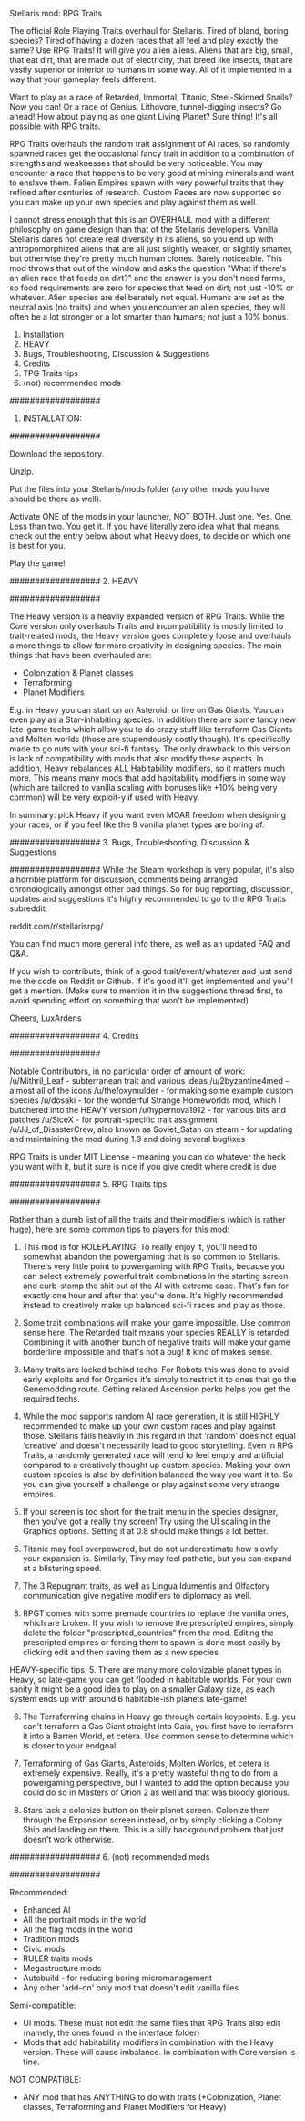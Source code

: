 Stellaris mod: RPG Traits

The official Role Playing Traits overhaul for Stellaris. Tired of bland, boring species? Tired of having a dozen races that all feel and play exactly the same? Use RPG Traits! It will give you alien aliens. Aliens that are big, small, that eat dirt, that are made out of electricity, that breed like insects, that are vastly superior or inferior to humans in some way. All of it implemented in a way that your gameplay feels different.

Want to play as a race of Retarded, Immortal, Titanic, Steel-Skinned Snails? Now you can! Or a race of Genius, Lithovore, tunnel-digging insects? Go ahead! How about playing as one giant Living Planet? Sure thing! It's all possible with RPG traits.

RPG Traits overhauls the random trait assignment of AI races, so randomly spawned races get the occasional fancy trait in addition to a combination of strengths and weaknesses that should be very noticeable. You may encounter a race that happens to be very good at mining minerals and want to enslave them. Fallen Empires spawn with very powerful traits that they refined after centuries of research. Custom Races are now supported so you can make up your own species and play against them as well.

I cannot stress enough that this is an OVERHAUL mod with a different philosophy on game design than that of the Stellaris developers. Vanilla Stellaris dares not create real diversity in its aliens, so you end up with antropomorphized aliens that are all just slightly weaker, or slightly smarter, but otherwise they're pretty much human clones. Barely noticeable. This mod throws that out of the window and asks the question "What if there's an alien race that feeds on dirt?" and the answer is you don't need farms, so food requirements are zero for species that feed on dirt; not just -10% or whatever. Alien species are deliberately not equal. Humans are set as the neutral axis (no traits) and when you encounter an alien species, they will often be a lot stronger or a lot smarter than humans; not just a 10% bonus.

1. Installation
2. HEAVY
3. Bugs, Troubleshooting, Discussion & Suggestions
4. Credits
5. TPG Traits tips
6. (not) recommended mods

##################
1. INSTALLATION:

##################

Download the repository.

Unzip.

Put the files into your Stellaris/mods folder (any other mods you have should be there as well).

Activate ONE of the mods in your launcher, NOT BOTH. Just one. Yes. One. Less than two. You get it. If you have literally zero idea what that means, check out the entry below about what Heavy does, to decide on which one is best for you.

Play the game!


##################
2. HEAVY

##################

The Heavy version is a heavily expanded version of RPG Traits. While the Core version only overhauls Traits and incompatibility is mostly limited to trait-related mods, the Heavy version goes completely loose and overhauls a more things to allow for more creativity in designing species. The main things that have been overhauled are:

- Colonization & Planet classes
- Terraforming
- Planet Modifiers

E.g. in Heavy you can start on an Asteroid, or live on Gas Giants. You can even play as a Star-inhabiting species. In addition there are some fancy new late-game techs which allow you to do crazy stuff like terraform Gas Giants and Molten worlds (those are stupendously costly though). It's specifically made to go nuts with your sci-fi fantasy. The only drawback to this version is lack of compatibility with mods that also modify these aspects. In addition, Heavy rebalances ALL Habitability modifiers, so it matters much more. This means many mods that add habitability modifiers in some way (which are tailored to vanilla scaling with bonuses like +10% being very common) will be very exploit-y if used with Heavy.

In summary: pick Heavy if you want even MOAR freedom when designing your races, or if you feel like the 9 vanilla planet types are boring af.

##################
3. Bugs, Troubleshooting, Discussion & Suggestions

##################
While the Steam workshop is very popular, it's also a horrible platform for discussion, comments being arranged chronologically amongst other bad things. So for bug reporting, discussion, updates and suggestions it's highly recommended to go to the RPG Traits subreddit:

reddit.com/r/stellarisrpg/

You can find much more general info there, as well as an updated FAQ and Q&A. 

If you wish to contribute, think of a good trait/event/whatever and just send me the code on Reddit or Github. If it's good it'll get implemented and you'll get a mention. (Make sure to mention it in the suggestions thread first, to avoid spending effort on something that won't be implemented)

Cheers, LuxArdens


##################
4. Credits

##################

Notable Contributors, in no particular order of amount of work: 
/u/Mithril_Leaf - subterranean trait and various ideas 
/u/2byzantine4med - almost all of the icons 
/u/thefoxymulder - for making some example custom species 
/u/dosaki - for the wonderful Strange Homeworlds mod, which I butchered into the HEAVY version 
/u/hypernova1912 - for various bits and patches 
/u/SiceX - for portrait-specific trait assignment
/u/JJ_of_DisasterCrew, also known as Soviet_Satan on steam - for updating and maintaining the mod during 1.9 and doing several bugfixes


RPG Traits is under MIT License - meaning you can do whatever the heck you want with it, but it sure is nice if you give credit where credit is due

##################
5. RPG Traits tips

##################

Rather than a dumb list of all the traits and their modifiers (which is rather huge), here are some common tips to players for this mod:


1. This mod is for ROLEPLAYING. To really enjoy it, you'll need to somewhat abandon the powergaming that is so common to Stellaris. There's very little point to powergaming with RPG Traits, because you can select extremely powerful trait combinations in the starting screen and curb-stomp the shit out of the AI with extreme ease. That's fun for exactly one hour and after that you're done. It's highly recommended instead to creatively make up balanced sci-fi races and play as those.

2. Some trait combinations will make your game impossible. Use common sense here. The Retarded trait means your species REALLY is retarded. Combining it with another bunch of negative traits will make your game borderline impossible and that's not a bug! It kind of makes sense.

3. Many traits are locked behind techs. For Robots this was done to avoid early exploits and for Organics it's simply to restrict it to ones that go the Genemodding route. Getting related Ascension perks helps you get the required techs.

4. While the mod supports random AI race generation, it is still HIGHLY recommended to make up your own custom races and play against those. Stellaris fails heavily in this regard in that 'random' does not equal 'creative' and doesn't necessarily lead to good storytelling. Even in RPG Traits, a randomly generated race will tend to feel empty and artificial compared to a creatively thought up custom species. Making your own custom species is also by definition balanced the way you want it to. So you can give yourself a challenge or play against some very strange empires.

5. If your screen is too short for the trait menu in the species designer, then you've got a really tiny screen! Try using the UI scaling in the Graphics options. Setting it at 0.8 should make things a lot better.

6. Titanic may feel overpowered, but do not underestimate how slowly your expansion is. Similarly, Tiny may feel pathetic, but you can expand at a blistering speed.

7. The 3 Repugnant traits, as well as Lingua Idumentis and Olfactory communication give negative modifiers to diplomacy as well.

8. RPGT comes with some premade countries to replace the vanilla ones, which are broken. If you wish to remove the prescripted empires, simply delete the folder "prescripted_countries" from the mod. Editing the prescripted empires or forcing them to spawn is done most easily by clicking edit and then saving them as a new species.


HEAVY-specific tips:
5. There are many more colonizable planet types in Heavy, so late-game you can get flooded in habitable worlds. For your own sanity it might be a good idea to play on a smaller Galaxy size, as each system ends up with around 6 habitable-ish planets late-game!

6. The Terraforming chains in Heavy go through certain keypoints. E.g. you can't terraform a Gas Giant straight into Gaia, you first have to terraform it into a Barren World, et cetera. Use common sense to determine which is closer to your endgoal.

7. Terraforming of Gas Giants, Asteroids, Molten Worlds, et cetera is extremely expensive. Really, it's a pretty wasteful thing to do from a powergaming perspective, but I wanted to add the option because you could do so in Masters of Orion 2 as well and that was bloody glorious.

8. Stars lack a colonize button on their planet screen. Colonize them through the Expansion screen instead, or by simply clicking a Colony Ship and landing on them. This is a silly background problem that just doesn't work otherwise.

##################
6. (not) recommended mods

##################

Recommended:
- Enhanced AI
- All the portrait mods in the world
- All the flag mods in the world
- Tradition mods
- Civic mods
- RULER traits mods
- Megastructure mods
- Autobuild - for reducing boring micromanagement
- Any other 'add-on' only mod that doesn't edit vanilla files

Semi-compatible:
- UI mods. These must not edit the same files that RPG Traits also edit (namely, the ones found in the interface folder)
- Mods that add habitability modifiers in combination with the Heavy version. These will cause imbalance. In combination with Core version is fine.

NOT COMPATIBLE:
- ANY mod that has ANYTHING to do with traits (+Colonization, Planet classes, Terraforming and Planet Modifiers for Heavy)
